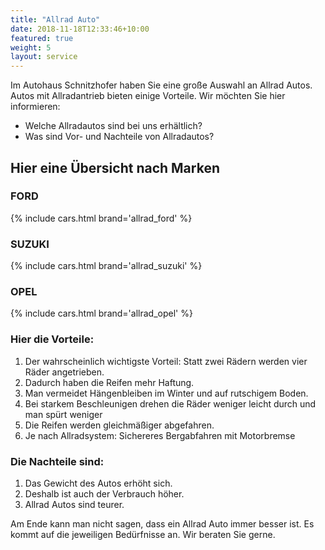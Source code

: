 ```yaml
---
title: "Allrad Auto"
date: 2018-11-18T12:33:46+10:00
featured: true
weight: 5
layout: service
---
```


Im Autohaus Schnitzhofer haben Sie eine große Auswahl an Allrad Autos. Autos mit Allradantrieb bieten einige Vorteile. Wir möchten Sie hier informieren:
* Welche Allradautos sind bei uns erhältlich?
* Was sind Vor- und Nachteile von Allradautos?

## Hier eine Übersicht nach Marken

### FORD
{% include cars.html brand='allrad_ford' %}

### SUZUKI
{% include cars.html brand='allrad_suzuki' %}

### OPEL
{% include cars.html brand='allrad_opel' %}

### Hier die Vorteile:
1. Der wahrscheinlich wichtigste Vorteil: Statt zwei Rädern werden vier Räder angetrieben.
2. Dadurch haben die Reifen mehr Haftung.
3. Man vermeidet Hängenbleiben im Winter und auf rutschigem Boden.
4. Bei starkem Beschleunigen drehen die Räder weniger leicht durch und man spürt weniger
5. Die Reifen werden gleichmäßiger abgefahren.
6. Je nach Allradsystem: Sichereres Bergabfahren mit Motorbremse

### Die Nachteile sind:
1. Das Gewicht des Autos erhöht sich.
2. Deshalb ist auch der Verbrauch höher.
3. Allrad Autos sind teurer.

Am Ende kann man nicht sagen, dass ein Allrad Auto immer besser ist. Es kommt auf die jeweiligen Bedürfnisse an. Wir beraten Sie gerne.
